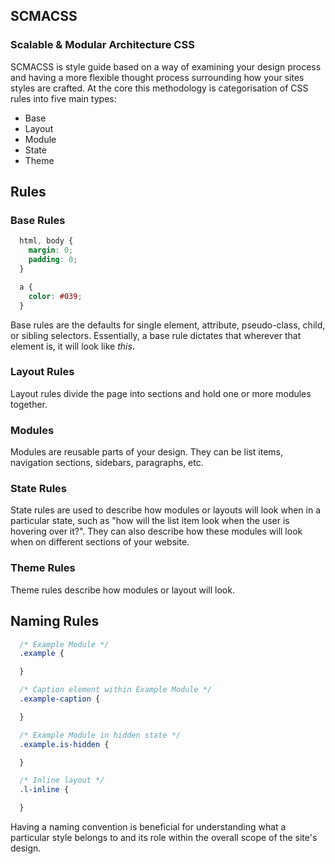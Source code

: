 ## SCMACSS

### Scalable & Modular Architecture CSS

SCMACSS is style guide based on a way of examining your design process and having
a more flexible thought process surrounding how your sites styles are crafted.
At the core this methodology is categorisation of CSS rules into five main types:

* Base
* Layout
* Module
* State
* Theme

## Rules

### Base Rules

```css
  html, body {
    margin: 0;
    padding: 0;
  }

  a {
    color: #039;
  }
```

Base rules are the defaults for single element, attribute, pseudo-class, child,
or sibling selectors. Essentially, a base rule dictates that wherever that element
is, it will look like *this*.

### Layout Rules

Layout rules divide the page into sections and hold one or more modules together.

### Modules

Modules are reusable parts of your design. They can be list items, navigation
sections, sidebars, paragraphs, etc.

### State Rules

State rules are used to describe how modules or layouts will look when in a
particular state, such as "how will the list item look when the user is  hovering
over it?". They can also describe how these modules will look when on different
sections of your website.

### Theme Rules

Theme rules describe how modules or layout will look.

## Naming Rules

```css
  /* Example Module */
  .example {

  }

  /* Caption element within Example Module */
  .example-caption {

  }

  /* Example Module in hidden state */
  .example.is-hidden {

  }

  /* Inline layout */
  .l-inline {

  }
```

Having a naming convention is beneficial for understanding what a particular
style belongs to and its role within the overall scope of the site's design.
